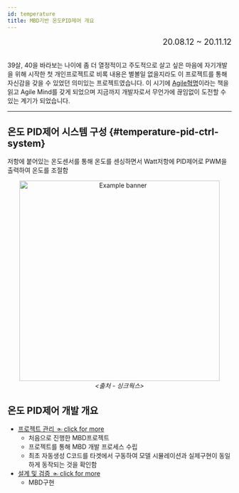 ```yaml
---
id: temperature
title: MBD기반 온도PID제어 개요
---
```


<div align="right">
  <font size="4">
    20.08.12 ~ 20.11.12
  </font>
</div><br/>

39살, 40을 바라보는 나이에 좀 더 열정적이고 주도적으로 살고 싶은 마음에 자기개발을 위해 시작한 첫 개인프로젝트로 비록 내용은 별볼일 없을지라도 이 프로젝트를 통해 자신감을 갖을 수 있었던 의미있는 프로젝트였습니다.
이 시기에 [Agile혁명](/blog/hello-world#agile-secret)이라는 책을 읽고 Agile Mind를 갖게 되었으며 지금까지 개발자로서 무언가에 끊임없이 도전할 수 있는 계기가 되었습니다.

---

## 온도 PID제어 시스템 구성 {#temperature-pid-ctrl-system}

저항에 붙어있는 온도센서를 통해 온도를 센싱하면서 Watt저항에 PID제어로 PWM을 출력하여 온도를 조절함

<p align="center">
	<img
		src={require('/img/2_mbd/img3_3_hw_config.png').default}
		width="450"
		alt="Example banner"
	/><br/><em>&lt;출처 - 싱크웍스&gt;</em>
</p>

## 온도 PID제어 개발 개요

* [프로젝트 관리 ☜ click for more](./temperature/temperature_mgn)
  * 처음으로 진행한 MBD프로젝트
  * 프로젝트를 통해 MBD 개발 프로세스 수립
  * 최초 자동생성 C코드를 타겟에서 구동하여 모델 시뮬레이션과 실제구현이 동일하게 동작되는 것을 확인함
* [설계 및 검증 ☜ click for more](./temperature/temperature_design)
  * MBD구현
